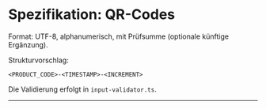 # Spezifikation: QR-Codes

Format: UTF-8, alphanumerisch, mit Prüfsumme (optionale künftige Ergänzung).

Strukturvorschlag:

```
<PRODUCT_CODE>-<TIMESTAMP>-<INCREMENT>
```

Die Validierung erfolgt in `input-validator.ts`.

---
